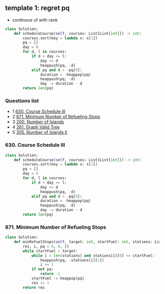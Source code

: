 ## template 1: regret pq
- continous uf with rank

```python
class Solution:
    def scheduleCourse(self, courses: List[List[int]]) -> int:
        courses.sort(key = lambda x: x[1])
        pq = []
        day = 0
        for d, l in courses:
            if d + day <= l:
                day += d 
                heappush(pq, -d)
            elif pq and d < -pq[0]:
                duration = -heappop(pq)
                heappush(pq, -d)
                day -= duration - d 
        return len(pq)
```

### Questions list

* 1 [630. Course Schedule III](#630-Course-Schedule-III)
* 2 [871. Minimum Number of Refueling Stops](#871-Minimum-Number-of-Refueling-Stops)
* 3 [200. Number of Islands](#200-Number-of-Islands)
* 4 [261. Graph Valid Tree](#261-Graph-Valid-Tree)
* 5 [305. Number of Islands II](#305-Number-of-Islands-II)

### 630. Course Schedule III

```python
class Solution:
    def scheduleCourse(self, courses: List[List[int]]) -> int:
        courses.sort(key = lambda x: x[1])
        pq = []
        day = 0
        for d, l in courses:
            if d + day <= l:
                day += d 
                heappush(pq, -d)
            elif pq and d < -pq[0]:
                duration = -heappop(pq)
                heappush(pq, -d)
                day -= duration - d 
        return len(pq)
```

### 871. Minimum Number of Refueling Stops

```python
class Solution:
    def minRefuelStops(self, target: int, startFuel: int, stations: List[List[int]]) -> int:
        res, i, pq = 0, 0, []
        while startFuel < target:
            while i < len(stations) and stations[i][0] <= startFuel:
                heappush(pq, -stations[i][1])
                i += 1
            if not pq:
                return -1
            startFuel -= heappop(pq)
            res += 1
        return res
```